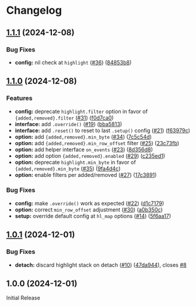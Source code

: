 # Changelog

## [1.1.1](https://github.com/aileot/emission.nvim/compare/v1.1.0...v1.1.1) (2024-12-08)


### Bug Fixes

* **config:** nil check at `highlight` ([#36](https://github.com/aileot/emission.nvim/issues/36)) ([84853b8](https://github.com/aileot/emission.nvim/commit/84853b879224cca6bc29f8a2b589b236a2c59a97))

## [1.1.0](https://github.com/aileot/emission.nvim/compare/v1.0.1...v1.1.0) (2024-12-08)


### Features

* **config:** deprecate `highlight.filter` option in favor of `{added,removed}.filter` ([#31](https://github.com/aileot/emission.nvim/issues/31)) ([f0d7ca0](https://github.com/aileot/emission.nvim/commit/f0d7ca0068bc48c151a75b2aa375cb5d5e053605))
* **interface:** add `.override()` ([#19](https://github.com/aileot/emission.nvim/issues/19)) ([bba5813](https://github.com/aileot/emission.nvim/commit/bba5813ab7a0d747a4e76ef65695fdd89dcc8c45))
* **interface:** add `.reset()` to reset to last `.setup()` config ([#21](https://github.com/aileot/emission.nvim/issues/21)) ([f63979c](https://github.com/aileot/emission.nvim/commit/f63979c0afe83fa06b4abc2156c85ca10bc399eb))
* **option:** add `{added,removed}.min_byte` ([#34](https://github.com/aileot/emission.nvim/issues/34)) ([7c5c54d](https://github.com/aileot/emission.nvim/commit/7c5c54dc7107f07eae929ac7654431581deca55e))
* **option:** add `{added,removed}.min_row_offset` filter ([#25](https://github.com/aileot/emission.nvim/issues/25)) ([23c73fb](https://github.com/aileot/emission.nvim/commit/23c73fb6cc08cb5f57962e82f0b1a3f0488ef229))
* **option:** add helper interface `on_events` ([#23](https://github.com/aileot/emission.nvim/issues/23)) ([8d356d8](https://github.com/aileot/emission.nvim/commit/8d356d8f7683fcd3e9c844fbf4b1694471ff225e))
* **option:** add option `{added,removed}.enabled` ([#29](https://github.com/aileot/emission.nvim/issues/29)) ([c235ed1](https://github.com/aileot/emission.nvim/commit/c235ed199c7917f3b873ae22a8bcb4b97347b7a2))
* **option:** deprecate `highlight.min_byte` in favor of `{added,removed}.min_byte` ([#35](https://github.com/aileot/emission.nvim/issues/35)) ([9fa4d4c](https://github.com/aileot/emission.nvim/commit/9fa4d4ccbf1a1ba65b04dce75001f3bb98478948))
* **option:** enable filters per added/removed ([#27](https://github.com/aileot/emission.nvim/issues/27)) ([17c3891](https://github.com/aileot/emission.nvim/commit/17c389130486b022df7e721c4d7875372c5b9deb))


### Bug Fixes

* **config:** make `.override()` work as expected ([#22](https://github.com/aileot/emission.nvim/issues/22)) ([d1c7179](https://github.com/aileot/emission.nvim/commit/d1c717907a7822279769e7ebc38592319f6191fc))
* **option:** correct `min_row_offset` adjustment ([#30](https://github.com/aileot/emission.nvim/issues/30)) ([a0b350c](https://github.com/aileot/emission.nvim/commit/a0b350cb697f82f13fa6312156702c9bc2a8363d))
* **setup:** override default config at `hl_map` options ([#14](https://github.com/aileot/emission.nvim/issues/14)) ([5f6aa17](https://github.com/aileot/emission.nvim/commit/5f6aa1737e01e4da292ac48d4076e6e2339754b5))

## [1.0.1](https://github.com/aileot/emission.nvim/compare/v1.0.0...v1.0.1) (2024-12-01)


### Bug Fixes

* **detach:** discard highlight stack on detach ([#10](https://github.com/aileot/emission.nvim/issues/10)) ([47da944](https://github.com/aileot/emission.nvim/commit/47da944ba6bd7d5112db52fdddb7db4ccfe4b731)), closes [#8](https://github.com/aileot/emission.nvim/issues/8)

## 1.0.0 (2024-12-01)

Initial Release
